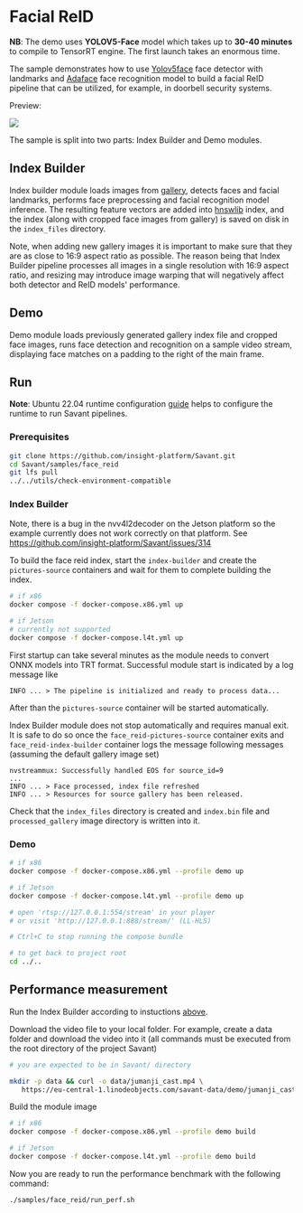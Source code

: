 # Facial ReID

**NB**: The demo uses **YOLOV5-Face** model which takes up to **30-40 minutes** to compile to TensorRT engine. The first launch takes an enormous time.

The sample demonstrates how to use [Yolov5face](https://github.com/deepcam-cn/yolov5-face) face detector with landmarks and [Adaface](https://github.com/mk-minchul/AdaFace) face recognition model to build a facial ReID pipeline that can be utilized, for example, in doorbell security systems.

Preview:

![](assets/face-reid-loop.webp)

The sample is split into two parts: Index Builder and Demo modules.

## Index Builder

Index builder module loads images from [gallery](./assets/gallery), detects faces and facial landmarks, performs face preprocessing and facial recognition model inference. The resulting feature vectors are added into [hnswlib](https://github.com/nmslib/hnswlib) index, and the index (along with cropped face images from gallery) is saved on disk in the `index_files` directory.

Note, when adding new gallery images it is important to make sure that they are as close to 16:9 aspect ratio as possible. The reason being that Index Builder pipeline processes all images in a single resolution with 16:9 aspect ratio, and resizing may introduce image warping that will negatively affect both detector and ReID models' performance.

## Demo

Demo module loads previously generated gallery index file and cropped face images, runs face detection and recognition on a sample video stream, displaying face matches on a padding to the right of the main frame.

## Run

**Note**: Ubuntu 22.04 runtime configuration [guide](../../docs/runtime-configuration.md) helps to configure the runtime to run Savant pipelines.

### Prerequisites

```bash
git clone https://github.com/insight-platform/Savant.git
cd Savant/samples/face_reid
git lfs pull
../../utils/check-environment-compatible
```

### Index Builder

Note, there is a bug in the nvv4l2decoder on the Jetson platform so the example currently does not work correctly on that platform. See https://github.com/insight-platform/Savant/issues/314

To build the face reid index, start the `index-builder` and create the `pictures-source` containers and wait for them to complete building the index.

```bash
# if x86
docker compose -f docker-compose.x86.yml up

# if Jetson
# currently not supported
docker compose -f docker-compose.l4t.yml up
```

First startup can take several minutes as the module needs to convert ONNX models into TRT format. Successful module start is indicated by a log message like

```
INFO ... > The pipeline is initialized and ready to process data...
```

After than the `pictures-source` container will be started automatically.


Index Builder module does not stop automatically and requires manual exit. It is safe to do so once the `face_reid-pictures-source` container exits and `face_reid-index-builder` container logs the message following messages (assuming the default gallery image set)

```
nvstreammux: Successfully handled EOS for source_id=9
...
INFO ... > Face processed, index file refreshed
INFO ... > Resources for source gallery has been released.
```

Check that the `index_files` directory is created and `index.bin` file and `processed_gallery` image directory is written into it.

### Demo

```bash
# if x86
docker compose -f docker-compose.x86.yml --profile demo up

# if Jetson
docker compose -f docker-compose.l4t.yml --profile demo up

# open 'rtsp://127.0.0.1:554/stream' in your player
# or visit 'http://127.0.0.1:888/stream/' (LL-HLS)

# Ctrl+C to stop running the compose bundle

# to get back to project root
cd ../..
```

## Performance measurement

Run the Index Builder according to instuctions [above](#index-builder).

Download the video file to your local folder. For example, create a data folder
and download the video into it (all commands must be executed from the root directory of the project Savant)

```bash
# you are expected to be in Savant/ directory

mkdir -p data && curl -o data/jumanji_cast.mp4 \
   https://eu-central-1.linodeobjects.com/savant-data/demo/jumanji_cast.mp4
```

Build the module image

```bash
# if x86
docker compose -f docker-compose.x86.yml --profile demo build

# if Jetson
docker compose -f docker-compose.l4t.yml --profile demo build
```

Now you are ready to run the performance benchmark with the following command:

```bash
./samples/face_reid/run_perf.sh
```
